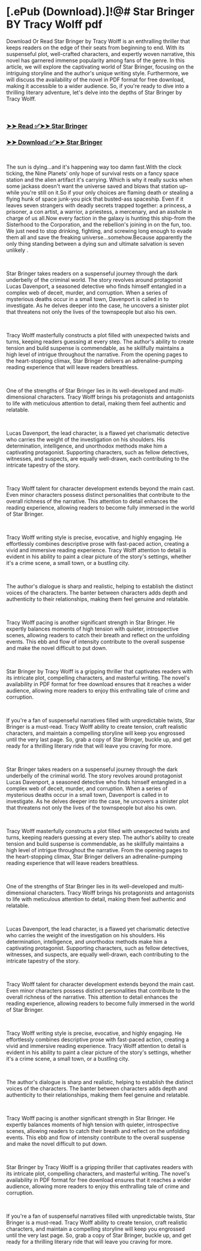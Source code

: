 # [.ePub (Download).]!@# Star Bringer BY Tracy Wolff pdf

<p>Download Or Read Star Bringer by Tracy Wolff is an enthralling thriller that keeps readers on the edge of their seats from beginning to end. With its suspenseful plot, well-crafted characters, and expertly woven narrative, this novel has garnered immense popularity among fans of the genre. In this article, we will explore the captivating world of Star Bringer, focusing on the intriguing storyline and the author's unique writing style. Furthermore, we will discuss the availability of the novel in PDF format for free download, making it accessible to a wider audience. So, if you're ready to dive into a thrilling literary adventure, let's delve into the depths of Star Bringer by Tracy Wolff.</p>
<p>&nbsp;</p>

### [➤➤ Read ✅➤➤ Star Bringer](https://realpdfbooksdrive.blogspot.com/id/61431958)

### [➤➤ Download ✅➤➤ Star Bringer](https://realpdfbooksdrive.blogspot.com/id/61431958)

<p>&nbsp;</p>
<p>The sun is dying...and it's happening way too damn fast.With the clock ticking, the Nine Planets' only hope of survival rests on a fancy space station and the alien artifact it's carrying. Which is why it really sucks when some jackass doesn't want the universe saved and blows that station up-while you're still on it.So if your only choices are flaming death or stealing a flying hunk of space junk-you pick that busted-ass spaceship. Even if it leaves seven strangers with deadly secrets trapped together: a princess, a prisoner, a con artist, a warrior, a priestess, a mercenary, and an asshole in charge of us all.Now every faction in the galaxy is hunting this ship-from the Sisterhood to the Corporation, and the rebellion's joining in on the fun, too. We just need to stop drinking, fighting, and screwing long enough to evade them all and save the freaking universe...somehow.Because apparently the only thing standing between a dying sun and ultimate salvation is seven unlikely .</p>
<p>&nbsp;</p>
<p>Star Bringer takes readers on a suspenseful journey through the dark underbelly of the criminal world. The story revolves around protagonist Lucas Davenport, a seasoned detective who finds himself entangled in a complex web of deceit, murder, and corruption. When a series of mysterious deaths occur in a small town, Davenport is called in to investigate. As he delves deeper into the case, he uncovers a sinister plot that threatens not only the lives of the townspeople but also his own.</p>
<p>&nbsp;</p>
<p>Tracy Wolff masterfully constructs a plot filled with unexpected twists and turns, keeping readers guessing at every step. The author's ability to create tension and build suspense is commendable, as he skillfully maintains a high level of intrigue throughout the narrative. From the opening pages to the heart-stopping climax, Star Bringer delivers an adrenaline-pumping reading experience that will leave readers breathless.</p>
<p>&nbsp;</p>
<p>One of the strengths of Star Bringer lies in its well-developed and multi-dimensional characters. Tracy Wolff brings his protagonists and antagonists to life with meticulous attention to detail, making them feel authentic and relatable.</p>
<p>&nbsp;</p>
<p>Lucas Davenport, the lead character, is a flawed yet charismatic detective who carries the weight of the investigation on his shoulders. His determination, intelligence, and unorthodox methods make him a captivating protagonist. Supporting characters, such as fellow detectives, witnesses, and suspects, are equally well-drawn, each contributing to the intricate tapestry of the story.</p>
<p>&nbsp;</p>
<p>Tracy Wolff talent for character development extends beyond the main cast. Even minor characters possess distinct personalities that contribute to the overall richness of the narrative. This attention to detail enhances the reading experience, allowing readers to become fully immersed in the world of Star Bringer.</p>
<p>&nbsp;</p>
<p>Tracy Wolff writing style is precise, evocative, and highly engaging. He effortlessly combines descriptive prose with fast-paced action, creating a vivid and immersive reading experience. Tracy Wolff attention to detail is evident in his ability to paint a clear picture of the story's settings, whether it's a crime scene, a small town, or a bustling city.</p>
<p>&nbsp;</p>
<p>The author's dialogue is sharp and realistic, helping to establish the distinct voices of the characters. The banter between characters adds depth and authenticity to their relationships, making them feel genuine and relatable.</p>
<p>&nbsp;</p>
<p>Tracy Wolff pacing is another significant strength in Star Bringer. He expertly balances moments of high tension with quieter, introspective scenes, allowing readers to catch their breath and reflect on the unfolding events. This ebb and flow of intensity contribute to the overall suspense and make the novel difficult to put down.</p>
<p>&nbsp;</p>
<p>Star Bringer by Tracy Wolff is a gripping thriller that captivates readers with its intricate plot, compelling characters, and masterful writing. The novel's availability in PDF format for free download ensures that it reaches a wider audience, allowing more readers to enjoy this enthralling tale of crime and corruption.</p>
<p>&nbsp;</p>
<p>If you're a fan of suspenseful narratives filled with unpredictable twists, Star Bringer is a must-read. Tracy Wolff ability to create tension, craft realistic characters, and maintain a compelling storyline will keep you engrossed until the very last page. So, grab a copy of Star Bringer, buckle up, and get ready for a thrilling literary ride that will leave you craving for more.</p>
<p>&nbsp;</p>
<p>Star Bringer takes readers on a suspenseful journey through the dark underbelly of the criminal world. The story revolves around protagonist Lucas Davenport, a seasoned detective who finds himself entangled in a complex web of deceit, murder, and corruption. When a series of mysterious deaths occur in a small town, Davenport is called in to investigate. As he delves deeper into the case, he uncovers a sinister plot that threatens not only the lives of the townspeople but also his own.</p>
<p>&nbsp;</p>
<p>Tracy Wolff masterfully constructs a plot filled with unexpected twists and turns, keeping readers guessing at every step. The author's ability to create tension and build suspense is commendable, as he skillfully maintains a high level of intrigue throughout the narrative. From the opening pages to the heart-stopping climax, Star Bringer delivers an adrenaline-pumping reading experience that will leave readers breathless.</p>
<p>&nbsp;</p>
<p>One of the strengths of Star Bringer lies in its well-developed and multi-dimensional characters. Tracy Wolff brings his protagonists and antagonists to life with meticulous attention to detail, making them feel authentic and relatable.</p>
<p>&nbsp;</p>
<p>Lucas Davenport, the lead character, is a flawed yet charismatic detective who carries the weight of the investigation on his shoulders. His determination, intelligence, and unorthodox methods make him a captivating protagonist. Supporting characters, such as fellow detectives, witnesses, and suspects, are equally well-drawn, each contributing to the intricate tapestry of the story.</p>
<p>&nbsp;</p>
<p>Tracy Wolff talent for character development extends beyond the main cast. Even minor characters possess distinct personalities that contribute to the overall richness of the narrative. This attention to detail enhances the reading experience, allowing readers to become fully immersed in the world of Star Bringer.</p>
<p>&nbsp;</p>
<p>Tracy Wolff writing style is precise, evocative, and highly engaging. He effortlessly combines descriptive prose with fast-paced action, creating a vivid and immersive reading experience. Tracy Wolff attention to detail is evident in his ability to paint a clear picture of the story's settings, whether it's a crime scene, a small town, or a bustling city.</p>
<p>&nbsp;</p>
<p>The author's dialogue is sharp and realistic, helping to establish the distinct voices of the characters. The banter between characters adds depth and authenticity to their relationships, making them feel genuine and relatable.</p>
<p>&nbsp;</p>
<p>Tracy Wolff pacing is another significant strength in Star Bringer. He expertly balances moments of high tension with quieter, introspective scenes, allowing readers to catch their breath and reflect on the unfolding events. This ebb and flow of intensity contribute to the overall suspense and make the novel difficult to put down.</p>
<p>&nbsp;</p>
<p>Star Bringer by Tracy Wolff is a gripping thriller that captivates readers with its intricate plot, compelling characters, and masterful writing. The novel's availability in PDF format for free download ensures that it reaches a wider audience, allowing more readers to enjoy this enthralling tale of crime and corruption.</p>
<p>&nbsp;</p>
<p>If you're a fan of suspenseful narratives filled with unpredictable twists, Star Bringer is a must-read. Tracy Wolff ability to create tension, craft realistic characters, and maintain a compelling storyline will keep you engrossed until the very last page. So, grab a copy of Star Bringer, buckle up, and get ready for a thrilling literary ride that will leave you craving for more.</p>
<p>&nbsp;</p>
